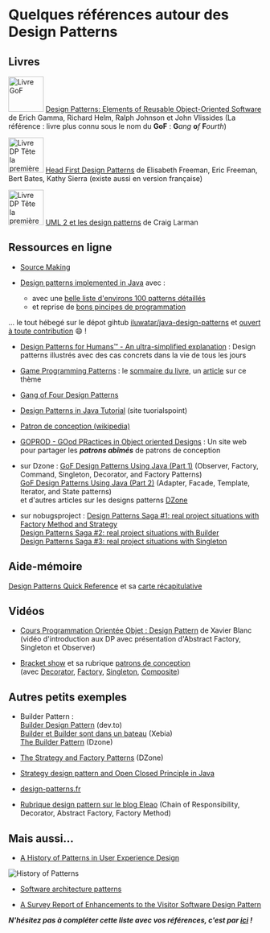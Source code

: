 # Quelques références autour des Design Patterns

## Livres
 <img src="https://images-na.ssl-images-amazon.com/images/I/51szD9HC9pL._SX395_BO1,204,203,200_.jpg" alt="Livre GoF" width="70"> [Design Patterns: Elements of Reusable Object-Oriented Software](https://www.amazon.fr/Design-Patterns-Elements-Reusable-Object-Oriented/dp/0201633612) de Erich Gamma, Richard Helm, Ralph Johnson et John Vlissides (La référence : livre plus connu sous le nom du **GoF** : **G***ang* **o***f* **F***ourth*)

 <img src="https://images-na.ssl-images-amazon.com/images/I/61APhXCksuL._SX430_BO1,204,203,200_.jpg" alt="Livre DP Tête la première" width="70"> [Head First Design Patterns](https://www.amazon.fr/First-Design-Patterns-Elisabeth-Freeman/dp/0596007124) de Elisabeth Freeman, Eric Freeman, Bert Bates, Kathy Sierra  (existe aussi en version française)


<img src="http://static.eyrolles.com/img/2/7/4/4/0/7/0/9/9782744070907_h430.jpg" alt="Livre DP Tête la première" width="70"> [UML 2 et les design patterns](http://www.eyrolles.com/Informatique/Livre/uml-2-et-les-design-patterns-9782744070907) de Craig Larman

## Ressources en ligne


- [Source Making](https://sourcemaking.com/design_patterns) 

- [Design patterns implemented in Java](http://java-design-patterns.com/) avec :  
	- avec une [belle liste d'environs 100 patterns détaillés](http://java-design-patterns.com/patterns/)  
	-  et reprise de [bons pincipes de programmation](http://java-design-patterns.com/principles/)  

... le tout hébegé sur le dépot gihtub [iluwatar/java-design-patterns](https://github.com/iluwatar/java-design-patterns) et [ouvert à toute contribution](https://github.com/iluwatar/java-design-patterns/wiki) :smile: !

- [Design Patterns for Humans™ - An ultra-simplified explanation](https://github.com/kamranahmedse/design-patterns-for-humans) : Design patterns illustrés avec des cas concrets dans la vie de tous les jours

- [Game Programming Patterns](http://gameprogrammingpatterns.com/) : le [sommaire du livre](http://gameprogrammingpatterns.com/contents.html), un [article](http://brewhouse.io/2015/10/14/game-programming-design-patterns.html) sur ce thème

- [Gang of Four Design Patterns](http://www.blackwasp.co.uk/GofPatterns.aspx)

- [Design Patterns in Java Tutorial](https://www.tutorialspoint.com//design_pattern/) (site tuorialspoint)

- [Patron de conception (wikipedia)](https://fr.wikipedia.org/wiki/Patron_de_conception) 

- [GOPROD - GOod PRactices in Object oriented Designs](http://www.goprod.bouhours.net/?lang=fr&) : Un site web pour partager les ***patrons abîmés*** de patrons de conception

- sur Dzone : [GoF Design Patterns Using Java (Part 1)](https://dzone.com/articles/gof-design-patterns-using-java-part-1) (Observer, Factory, Command, Singleton, Decorator, and Factory Patterns)  
[GoF Design Patterns Using Java (Part 2)](https://dzone.com/articles/gof-design-patterns-using-java-02) (Adapter, Facade, Template, Iterator, and State patterns)  
et d'autres articles sur les designs patterns [DZone](https://dzone.com/search)

- sur nobugsproject : [Design Patterns Saga #1: real project situations with Factory Method and Strategy](https://nobugsproject.com/2017/06/03/design-patterns-saga-1-real-project-situations-with-factory-method-and-strategy/)  
[Design Patterns Saga #2: real project situations with  Builder](https://nobugsproject.com/2017/06/10/design-patterns-saga-2-real-project-situations-with-builder/)  
[Design Patterns Saga #3: real project situations with Singleton](https://nobugsproject.com/2017/06/17/design-patterns-saga-2-real-project-situations-with-singleton/)

## Aide-mémoire
[Design Patterns Quick Reference](http://www.mcdonaldland.info/2007/11/28/40/) et sa [carte récapitulative](http://www.mcdonaldland.info/files/designpatterns/designpatternscard.pdf)


## Vidéos

- [Cours Programmation Orientée Objet : Design Pattern](https://www.youtube.com/watch?v=DK6vSUVfyug) de Xavier Blanc   
(vidéo d'introduction aux DP avec présentation d'Abstract Factory, Singleton et Observer)  

- [Bracket show](https://www.youtube.com/channel/UCtnYlMKv9vbV6EITjrCwr1g) et sa rubrique [patrons de conception](https://www.youtube.com/playlist?list=PLAFXqCQG3lKX2_GBt1xVu5qz1dXrd_wtN)  
(avec [Decorator](https://www.youtube.com/watch?v=WghYGmUd9nQ&list=PLAFXqCQG3lKX2_GBt1xVu5qz1dXrd_wtN), [Factory](https://www.youtube.com/watch?v=s1lztsgZk4c), [Singleton](https://www.youtube.com/watch?v=MtJ2TnZ-WPY), [Composite](https://www.youtube.com/watch?v=25nonh-W5po))




## Autres petits exemples
- Builder Pattern :  
[Builder Design Pattern](https://dev.to/nishparadox/builder-design-pattern) (dev.to)  
[Builder et Builder sont dans un bateau](http://blog.xebia.fr/2016/12/28/design-pattern-builder-et-builder-sont-dans-un-bateau/) (Xebia)  
[The Builder Pattern](https://dzone.com/articles/design-patterns-the-builder-pattern) (Dzone)


- [The Strategy and Factory Patterns](https://dzone.com/articles/design-patterns-the-strategy-and-factory-patterns) (DZone) 

- [Strategy design pattern and Open Closed Principle in Java](http://javarevisited.blogspot.fr/2015/07/strategy-design-pattern-and-open-closed-principle-java-example.html)

- [design-patterns.fr](http://design-patterns.fr)


- [Rubrique design pattern sur le blog Eleao](https://blog.elao.com/fr/tags/design-pattern/) (Chain of Responsibility, Decorator, Abstract Factory, Factory Method)  


## Mais aussi...
- [A History of Patterns in User Experience Design](https://medium.com/tangible-ux/a-history-of-patterns-in-user-experience-design-f21f7eaabb83)
<img src="https://cdn-images-1.medium.com/max/2000/1*T7ZL60dq3z7jVhDUHeqg5A.jpeg" alt="History of Patterns">

- [Software architecture patterns](http://www.oreilly.com/programming/free/files/software-architecture-patterns.pdf)

- [A Survey Report of Enhancements to the Visitor Software Design Pattern](http://sebox.cs.iupui.edu/PDF/visitor-survey-2013.pdf)


***N'hésitez pas à compléter cette liste avec vos références, c'est par [ici](https://github.com/iblasquez/enseignement-iut-m3105-conception-avancee/pulls) !***  






